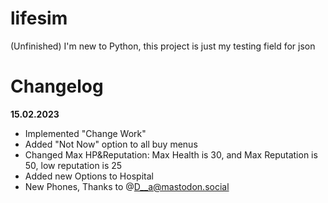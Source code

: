 # lifesim
(Unfinished) I'm new to Python, this project is just my testing field for json
# Changelog

**15.02.2023**
- Implemented "Change Work"
- Added "Not Now" option to all buy menus
- Changed Max HP&Reputation: Max Health is 30, and Max Reputation is 50, low reputation is 25
- Added new Options to Hospital
- New Phones, Thanks to @D__a@mastodon.social 
